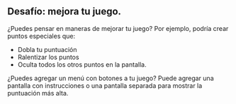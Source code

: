 ## Desafío: mejora tu juego.

¿Puedes pensar en maneras de mejorar tu juego? Por ejemplo, podría crear puntos especiales que:

+ Dobla tu puntuación
+ Ralentizar los puntos
+ Oculta todos los otros puntos en la pantalla.

¿Puedes agregar un menú con botones a tu juego? Puede agregar una pantalla con instrucciones o una pantalla separada para mostrar la puntuación más alta.